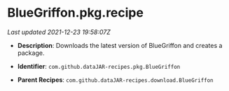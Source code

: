 # BlueGriffon.pkg.recipe

_Last updated 2021-12-23 19:58:07Z_

- **Description**: Downloads the latest version of BlueGriffon and creates a package.

- **Identifier**: `com.github.dataJAR-recipes.pkg.BlueGriffon`

- **Parent Recipes**: `com.github.dataJAR-recipes.download.BlueGriffon`